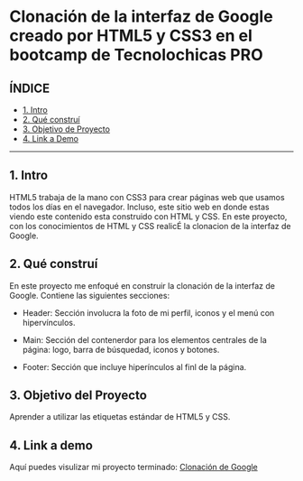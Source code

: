 # Clonación de la interfaz de Google creado por HTML5 y CSS3 en el bootcamp de Tecnolochicas PRO


## **ÍNDICE**

* [1. Intro](https://github.com/AriRdz/clonacion_google/edit/main/README.md#%C3%ADndice)
* [2. Qué construí](https://github.com/AriRdz/clonacion_google/edit/main/README.md#2-qu%C3%A9-constru%C3%AD)
* [3. Objetivo de Proyecto](https://github.com/AriRdz/clonacion_google/edit/main/README.md#3-objetivo-del-proyecto)
* [4. Link a Demo](https://github.com/AriRdz/clonacion_google/edit/main/README.md#4-link-a-demo)

****

## 1. Intro

HTML5 trabaja de la mano con CSS3 para crear páginas web que usamos todos los días en el navegador. Incluso, este sitio web en donde estas viendo este contenido esta construido con HTML y CSS. En este proyecto, con los conocimientos de HTML y CSS realicÉ la clonacion de la interfaz de Google. 

## 2. Qué construí
En este proyecto me enfoqué en construir la clonación de la interfaz de Google. 
Contiene las siguientes secciones:

* Header: Sección involucra la foto de mi perfil, iconos y el menú con hipervínculos. 

* Main: Sección del contenerdor para los elementos centrales de la página: logo, barra de búsquedad, iconos y botones.

* Footer: Sección que incluye hiperínculos al finl de la página. 

## 3. Objetivo del Proyecto
Aprender a utilizar las etiquetas estándar de HTML5 y CSS.

## 4. Link a demo
Aquí puedes visulizar mi proyecto terminado: [Clonación de Google](#)


